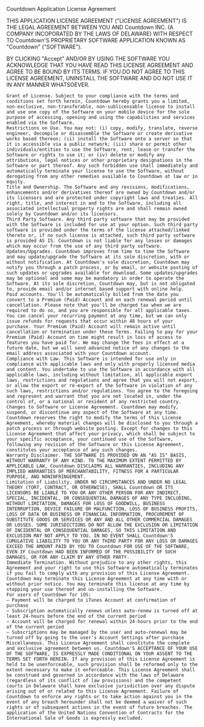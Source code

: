 
Countdown Application License Agreement

THIS APPLICATION LICENSE AGREEMENT ("LICENSE AGREEMENT") IS THE LEGAL AGREEMENT BETWEEN YOU AND Countdown INC. (A COMPANY INCOPORATED BY THE LAWS OF DELAWARE) WITH RESPECT TO Countdown'S PROPRIETARY SOFTWARE APPLICATION KNOWN AS "Countdown" ("SOFTWARE").

BY CLICKING "Accept" AND/OR BY USING THE SOFTWARE YOU ACKNOWLEDGE THAT YOU HAVE READ THIS LICENSE AGREEMENT AND AGREE TO BE BOUND BY ITS TERMS. IF YOU DO NOT AGREE TO THIS LICENSE AGREEMENT, UNINSTALL THE SOFTWARE AND DO NOT USE IT IN ANY MANNER WHATSOEVER.

    Grant of License. Subject to your compliance with the terms and conditions set forth herein, Countdown hereby grants you a limited, non-exclusive, non-transferable, non-sublicensable license to install and use one copy of the Software on your mobile device for the sole purpose of accessing, opening and using the capabilities and services enabled via the Software.
    Restrictions on Use. You may not: (i) copy, modify, translate, reverse engineer, decompile or disassemble the Software or create derivative works based thereon; (ii) install the Software onto a server so that it is accessible via a public network; (iii) share or permit other individuals/entities to use the Software, rent, lease or transfer the Software or rights to use it; or (iv) delete or modify any attributions, legal notices or other proprietary designations in the Software or part thereof. Any such forbidden use shall immediately and automatically terminate your license to use the Software, without derogating from any other remedies available to Countdown at law or in equity.
    Title and Ownership. The Software and any revisions, modifications, enhancements and/or derivatives thereof are owned by Countdown and/or its licensors and are protected under copyright laws and treaties. All right, title, and interest in and to the Software, including all associated intellectual property rights are and shall remain owned solely by Countdown and/or its licensors.
    Third Party Software. Any third party software that may be provided with the Software is included for use at your option. Such third party software is provided under the terms of the license attached/linked thereto or, if no such license is attached, such third party software is provided AS IS. Countdown is not liable for any losses or damages which may occur from the use of any third party software.
    Updates/Upgrades. Countdown improves from time to time the Software and may update/upgrade the Software at its sole discretion, with or without notification. At Countdown's sole discretion, Countdown may notify you through a patch process, or by email, or website posting of such updates or upgrades available for download. Some updates/upgrades may be optional and some may be mandatory in order to operate the Software. At its sole discretion, Countdown may, but is not obligated to, provide email and/or internet based support with online help.
    Paid accounts. You'll be automatically billed from the date you convert to a Premium (Paid) Account and on each renewal period until cancellation. Please note that you'll be charged tax when we are required to do so, and you are responsible for all applicable taxes. You can cancel your recurring payment at any time, but we can only issue refunds for requests that occur within 48 hours of your purchase. Your Premium (Paid) Account will remain active until cancellation or termination under these Terms. Failing to pay for your Premium (Paid) Account on time might result in loss of access to features you have paid for. We may change the fees in effect at a future date, but we will send advanced notice of any changes to the email address associated with your Countdown account.
    Compliance with Law. This Software is intended for use only in compliance with applicable laws and only with properly licensed media and content. You undertake to use the Software in accordance with all applicable laws, including without limitation, all applicable export laws, restrictions and regulations and agree that you will not export, or allow the export or re-export of the Software in violation of any such laws, restrictions and/or regulations. You agree to the foregoing and represent and warrant that you are not located in, under the control of, or a national or resident of any restricted country.
    Changes to Software or License Agreement. Countdown may modify, suspend, or discontinue any aspect of the Software at any time. Countdown reserves the right to modify the terms of this License Agreement, whereby material changes will be disclosed to you through a patch process or through website posting. Except for changes to this License Agreement that affect your privacy, which shall be subject to your specific acceptance, your continued use of the Software, following any revision of the Software or this License Agreement, constitutes your acceptance of any such changes.
    Warranty Disclaimer. THE SOFTWARE IS PROVIDED ON AN "AS IS" BASIS, WITHOUT WARRANTY OF ANY KIND. TO THE MAXIMUM EXTENT PERMITTED BY APPLICABLE LAW, Countdown DISCLAIMS ALL WARRANTIES, INCLUDING ANY IMPLIED WARRANTIES OF MERCHANTABILITY, FITNESS FOR A PARTICULAR PURPOSE, AND NONINFRINGEMENT.
    Limitation of Liability. UNDER NO CIRCUMSTANCES AND UNDER NO LEGAL THEORY (TORT, CONTRACT, OR OTHERWISE), SHALL Countdown OR ITS LICENSORS BE LIABLE TO YOU OR ANY OTHER PERSON FOR ANY INDIRECT, SPECIAL, INCIDENTAL, OR CONSEQUENTIAL DAMAGES OF ANY TYPE INCLUDING, WITHOUT LIMITATION, DAMAGES FOR LOSS OF GOODWILL, BUSINESS INTERRUPTION, DEVICE FAILURE OR MALFUNCTION, LOSS OF BUSINESS PROFITS, LOSS OF DATA OR BUSINESS OR FINANCIAL INFORMATION, PROCUREMENT OF SUBSTITUTE GOODS OR SERVICES OR ANY AND ALL OTHER COMMERCIAL DAMAGES OR LOSSES. SOME JURISDICTIONS DO NOT ALLOW THE EXCLUSION OR LIMITATION OF INCIDENTAL OR CONSEQUENTIAL DAMAGES, SO THIS LIMITATION AND EXCLUSION MAY NOT APPLY TO YOU. IN NO EVENT SHALL Countdown'S CUMULATIVE LIABILITY TO YOU OR ANY THIRD PARTY FOR ANY LOSS OR DAMAGES EXCEED THE AMOUNT PAID BY YOU TO Countdown FOR USE OF THE SOFTWARE, EVEN IF Countdown HAD BEEN INFORMED OF THE POSSIBILITY OF SUCH DAMAGES, OR FOR ANY CLAIM BY ANY OTHER PARTY.
    Immediate Termination. Without prejudice to any other rights, this Agreement and your right to use this Software automatically terminates if you fail to comply with any provision of this License Agreement. Countdown may terminate this License Agreement at any time with or without prior notice. You may terminate this license at any time by stopping your use thereof and un-installing the Software.
    For users of Countdown for iOS:
    – Payment will be charged to iTunes Account at confirmation of purchase
    – Subscription automatically renews unless auto-renew is turned off at least 24-hours before the end of the current period
    – Account will be charged for renewal within 24-hours prior to the end of the current period
    – Subscriptions may be managed by the user and auto-renewal may be turned off by going to the user's Account Settings after purchase
    Miscellaneous. This License Agreement shall constitute the complete and exclusive agreement between us. Countdown'S ACCEPTANCE OF YOUR USE OF THE SOFTWARE, IS EXPRESSLY MADE CONDITIONAL ON YOUR ASSENT TO THE TERMS SET FORTH HEREIN. If any provision of this License Agreement is held to be unenforceable, such provision shall be reformed only to the extent necessary to make it enforceable. This License Agreement shall be construed and governed in accordance with the laws of Delaware (regardless of its conflict of law provisions) and the competent courts in Delaware shall have exclusive jurisdiction over any dispute arising out of or related to this License Agreement. Failure of Countdown to enforce any rights or to take action against you in the event of any breach hereunder shall not be deemed a waiver of such rights or of subsequent actions in the event of future breaches. The application of the United Nations Convention of Contracts for the International Sale of Goods is expressly excluded.
